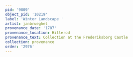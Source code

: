 ```yaml
---
pid: '9809'
object_pid: '10219'
label: 'Winter Landscape '
artist: janbrueghel
provenance_date: '1787'
provenance_location: Hillerod
provenance_text: Collection at the Frederiksborg Castle
collection: provenance
order: '2976'
---
```

